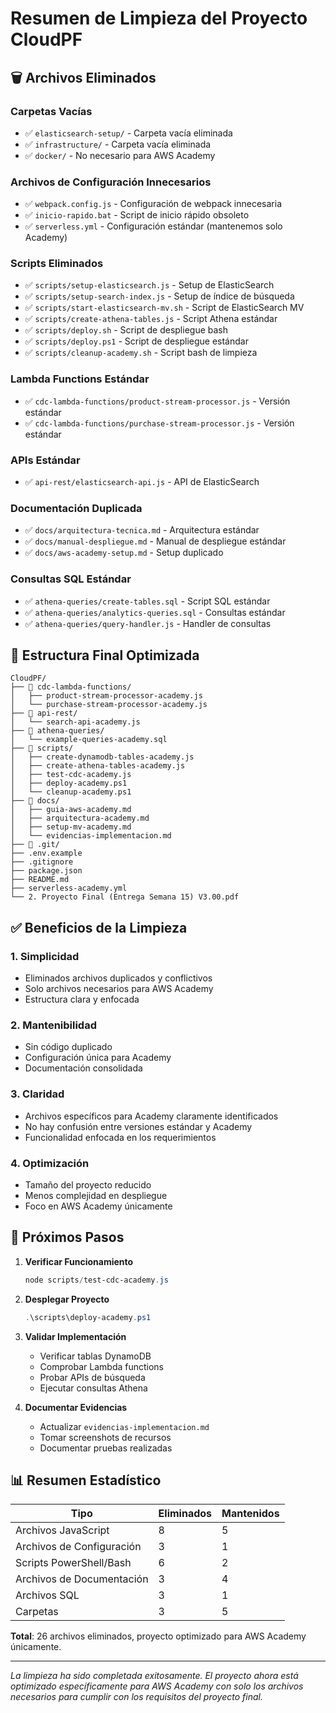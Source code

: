 # Resumen de Limpieza del Proyecto CloudPF

## 🗑️ Archivos Eliminados

### Carpetas Vacías
- ✅ `elasticsearch-setup/` - Carpeta vacía eliminada
- ✅ `infrastructure/` - Carpeta vacía eliminada
- ✅ `docker/` - No necesario para AWS Academy

### Archivos de Configuración Innecesarios
- ✅ `webpack.config.js` - Configuración de webpack innecesaria
- ✅ `inicio-rapido.bat` - Script de inicio rápido obsoleto
- ✅ `serverless.yml` - Configuración estándar (mantenemos solo Academy)

### Scripts Eliminados
- ✅ `scripts/setup-elasticsearch.js` - Setup de ElasticSearch
- ✅ `scripts/setup-search-index.js` - Setup de índice de búsqueda
- ✅ `scripts/start-elasticsearch-mv.sh` - Script de ElasticSearch MV
- ✅ `scripts/create-athena-tables.js` - Script Athena estándar
- ✅ `scripts/deploy.sh` - Script de despliegue bash
- ✅ `scripts/deploy.ps1` - Script de despliegue estándar
- ✅ `scripts/cleanup-academy.sh` - Script bash de limpieza

### Lambda Functions Estándar
- ✅ `cdc-lambda-functions/product-stream-processor.js` - Versión estándar
- ✅ `cdc-lambda-functions/purchase-stream-processor.js` - Versión estándar

### APIs Estándar
- ✅ `api-rest/elasticsearch-api.js` - API de ElasticSearch

### Documentación Duplicada
- ✅ `docs/arquitectura-tecnica.md` - Arquitectura estándar
- ✅ `docs/manual-despliegue.md` - Manual de despliegue estándar
- ✅ `docs/aws-academy-setup.md` - Setup duplicado

### Consultas SQL Estándar
- ✅ `athena-queries/create-tables.sql` - Script SQL estándar
- ✅ `athena-queries/analytics-queries.sql` - Consultas estándar
- ✅ `athena-queries/query-handler.js` - Handler de consultas

## 📁 Estructura Final Optimizada

```
CloudPF/
├── 📂 cdc-lambda-functions/
│   ├── product-stream-processor-academy.js
│   └── purchase-stream-processor-academy.js
├── 📂 api-rest/
│   └── search-api-academy.js
├── 📂 athena-queries/
│   └── example-queries-academy.sql
├── 📂 scripts/
│   ├── create-dynamodb-tables-academy.js
│   ├── create-athena-tables-academy.js
│   ├── test-cdc-academy.js
│   ├── deploy-academy.ps1
│   └── cleanup-academy.ps1
├── 📂 docs/
│   ├── guia-aws-academy.md
│   ├── arquitectura-academy.md
│   ├── setup-mv-academy.md
│   └── evidencias-implementacion.md
├── 📂 .git/
├── .env.example
├── .gitignore
├── package.json
├── README.md
├── serverless-academy.yml
└── 2. Proyecto Final (Entrega Semana 15) V3.00.pdf
```

## ✅ Beneficios de la Limpieza

### 1. **Simplicidad**
- Eliminados archivos duplicados y conflictivos
- Solo archivos necesarios para AWS Academy
- Estructura clara y enfocada

### 2. **Mantenibilidad**
- Sin código duplicado
- Configuración única para Academy
- Documentación consolidada

### 3. **Claridad**
- Archivos específicos para Academy claramente identificados
- No hay confusión entre versiones estándar y Academy
- Funcionalidad enfocada en los requerimientos

### 4. **Optimización**
- Tamaño del proyecto reducido
- Menos complejidad en despliegue
- Foco en AWS Academy únicamente

## 🚀 Próximos Pasos

1. **Verificar Funcionamiento**
   ```powershell
   node scripts/test-cdc-academy.js
   ```

2. **Desplegar Proyecto**
   ```powershell
   .\scripts\deploy-academy.ps1
   ```

3. **Validar Implementación**
   - Verificar tablas DynamoDB
   - Comprobar Lambda functions
   - Probar APIs de búsqueda
   - Ejecutar consultas Athena

4. **Documentar Evidencias**
   - Actualizar `evidencias-implementacion.md`
   - Tomar screenshots de recursos
   - Documentar pruebas realizadas

## 📊 Resumen Estadístico

| Tipo | Eliminados | Mantenidos |
|------|------------|------------|
| Archivos JavaScript | 8 | 5 |
| Archivos de Configuración | 3 | 1 |
| Scripts PowerShell/Bash | 6 | 2 |
| Archivos de Documentación | 3 | 4 |
| Archivos SQL | 3 | 1 |
| Carpetas | 3 | 5 |

**Total**: 26 archivos eliminados, proyecto optimizado para AWS Academy únicamente.

---

*La limpieza ha sido completada exitosamente. El proyecto ahora está optimizado específicamente para AWS Academy con solo los archivos necesarios para cumplir con los requisitos del proyecto final.*
